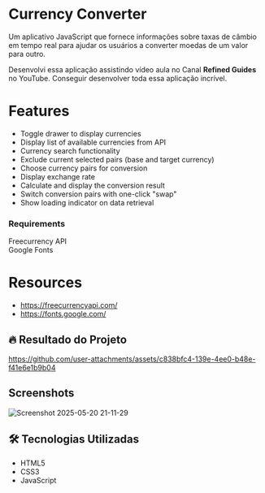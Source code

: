 # Currency Converter

Um aplicativo JavaScript que fornece informações sobre taxas de câmbio em tempo real para ajudar os usuários a converter moedas de um valor para outro.

Desenvolvi essa aplicação assistindo vídeo aula no Canal **Refined Guides** no YouTube. 
Conseguir desenvolver toda essa aplicação incrível.


# Features
  - Toggle drawer to display currencies
  - Display list of available currencies from API
  - Currency search functionality
  - Exclude current selected pairs (base and target currency)
  - Choose currency pairs for conversion
  - Display exchange rate
  - Calculate and display the conversion result
  - Switch conversion pairs with one-click "swap"
  - Show loading indicator on data retrieval

<h3>Requirements</h3>
Freecurrency API 
<br>
Google Fonts

# Resources
-  https://freecurrencyapi.com/
-  https://fonts.google.com/ 



## 🔥 Resultado do Projeto


https://github.com/user-attachments/assets/c838bfc4-139e-4ee0-b48e-f41e6e1b9b04

## Screenshots

![Screenshot 2025-05-20 21-11-29](https://github.com/user-attachments/assets/808aac50-c951-4cd3-b345-9f5154ae2d43)


## 🛠 Tecnologias Utilizadas

- HTML5
- CSS3
- JavaScript
